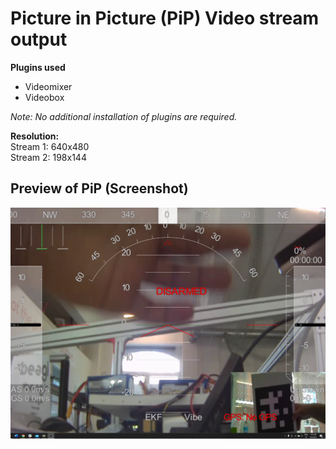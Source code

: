 # Picture in Picture (PiP) Video stream output

**Plugins used** 
- Videomixer 
- Videobox 

*Note: No additional installation of plugins are required.*

**Resolution:** <br/>
Stream 1: 640x480 <br/>
Stream 2: 198x144

## Preview of PiP (Screenshot)

![Screenshot](./output_as_image.png)
